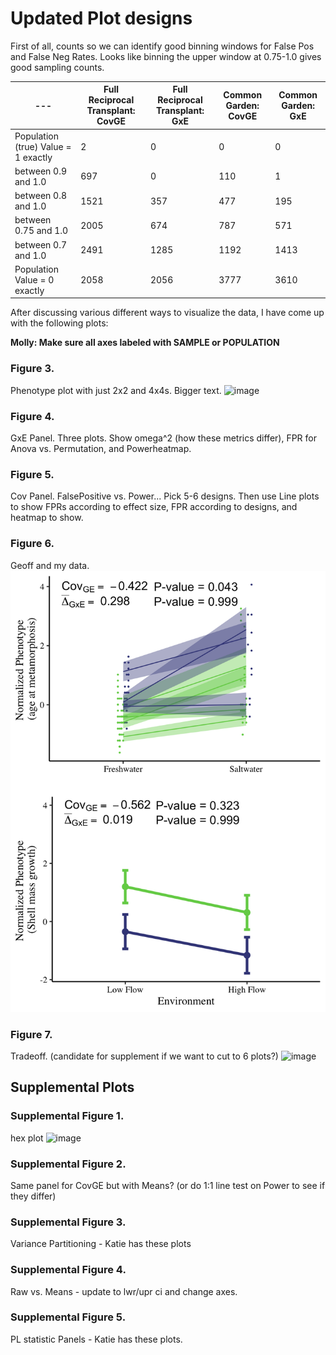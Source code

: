 # Updated Plot designs

First of all, counts so we can identify good binning windows for False Pos and False Neg Rates. Looks like binning the upper window at 0.75-1.0 gives good sampling counts. 

| --- | Full Reciprocal Transplant: CovGE | Full Reciprocal Transplant: GxE | Common Garden: CovGE | Common Garden: GxE |
|---|---|---|---|---|
| Population (true) Value = 1 exactly | 2 | 0 | 0 | 0 | 
| between 0.9 and 1.0| 697| 0|110|1|
| between 0.8 and 1.0|1521| 357| 477| 195 | 
| between 0.75 and 1.0 |2005 | 674| 787| 571| 
| between 0.7 and 1.0|2491 |1285| 1192| 1413| 
| Population Value = 0 exactly |2058 |2056 | 3777|3610 | 


After discussing various different ways to visualize the data, I have come up with the following plots: 

**Molly: Make sure all axes labeled with SAMPLE or POPULATION**

### Figure 3.
Phenotype plot with just 2x2 and 4x4s. Bigger text. 
![image]()

### Figure 4. 
GxE Panel. Three plots. Show omega^2 (how these metrics differ), FPR for Anova vs. Permutation, and Powerheatmap. 

### Figure 5.
Cov Panel. FalsePositive vs. Power... Pick 5-6 designs. Then use Line plots to show FPRs according to effect size, FPR according to designs, and heatmap to show. 

### Figure 6. 
Geoff and my data. 
![image](https://github.com/RCN-ECS/CnGV/blob/master/results/Sim_12.15.20/12.21.RealData.panel.png)

### Figure 7. 
Tradeoff. (candidate for supplement if we want to cut to 6 plots?) 
![image]()

## Supplemental Plots

### Supplemental Figure 1. 
hex plot
![image]()

### Supplemental Figure 2. 
Same panel for CovGE but with Means? (or do 1:1 line test on Power to see if they differ) 

### Supplemental Figure 3. 
Variance Partitioning - Katie has these plots

### Supplemental Figure 4. 
Raw vs. Means - update to lwr/upr ci and change axes. 

### Supplemental Figure 5. 
PL statistic Panels - Katie has these plots.


